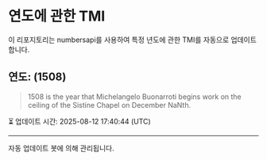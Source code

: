 
# 연도에 관한 TMI

이 리포지토리는 numbersapi를 사용하여 특정 년도에 관한 TMI를 자동으로 업데이트합니다.

## 연도: (1508)
> 1508 is the year that Michelangelo Buonarroti begins work on the ceiling of the Sistine Chapel on December NaNth.

⏳ 업데이트 시간: 2025-08-12 17:40:44 (UTC)

---
자동 업데이트 봇에 의해 관리됩니다.

